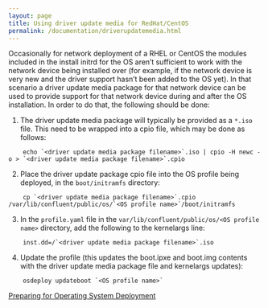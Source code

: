 ```yaml
---
layout: page
title: Using driver update media for RedHat/CentOS
permalink: /documentation/driverupdatemedia.html
---
```


Occasionally for network deployment of a RHEL or CentOS the modules included in the install initrd for the OS aren’t sufficient to work with the network device being installed over (for example, if the network device is very new and the driver support hasn’t been added to the OS yet).  In that scenario a driver update media package for that network device can be used to provide support for that network device during and after the OS installation.  In order to do that, the following should be done:

1. The driver update media package will typically be provided as a `*.iso` file.  This need to be wrapped into a cpio file, which may be done as follows:
```
    echo `<driver update media package filename>`.iso | cpio -H newc -o > `<driver update media package filename>`.cpio
```
2. Place the driver update package cpio file into the OS profile being deployed, in the `boot/initramfs` directory:
```
    cp `<driver update media package filename>`.cpio /var/lib/confluent/public/os/`<OS profile name>`/boot/initramfs
```
3. In the `profile.yaml` file in the `var/lib/confluent/public/os/<OS profile name>` directory, add the following to the kernelargs line:
```
    inst.dd=/`<driver update media package filename>`.iso
```
4. Update the profile (this updates the boot.ipxe and boot.img contents with the driver update media package file and kernelargs updates):
```
    osdeploy updateboot `<OS profile name>`
```    
    
[Preparing for Operating System Deployment](http://taurus.labs.lenovo.com/users/documentation/confluentosdeploy.html)

